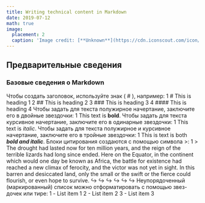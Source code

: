 ```yaml
---
title: Writing technical content in Markdown
date: 2019-07-12
math: true
image:
  placement: 2
  caption: 'Image credit: [**Unknown**](https://cdn.iconscout.com/icon/free/png-256/markdown-2-458334.png)'
---
```


## Предварительные сведения
### Базовые сведения о Markdown
Чтобы создать заголовок, используйте знак ( # ), например:
1 # This is heading 1
2 ## This is heading 2
3 ### This is heading 3
4 #### This is heading 4
Чтобы задать для текста полужирное начертание, заключите его в двойные звездочки:
1 This text is **bold**.
Чтобы задать для текста курсивное начертание, заключите его в одинарные звездочки:
1 This text is *italic*.
Чтобы задать для текста полужирное и курсивное начертание, заключите его в тройные
звездочки:
1 This is text is both ***bold and italic***.
Блоки цитирования создаются с помощью символа >:
1 > The drought had lasted now for ten million years, and the reign of
the terrible lizards had long since ended. Here on the Equator, in
the continent which would one day be known as Africa, the battle
for existence had reached a new climax of ferocity, and the victor
was not yet in sight. In this barren and desiccated land, only the
small or the swift or the fierce could flourish, or even hope to
survive.
↪
↪
↪
↪
↪
↪
Неупорядоченный (маркированный) список можно отформатировать с помощью звез-
дочек или тире:
1 - List item 1
2 - List item 2
3 - List item 3


